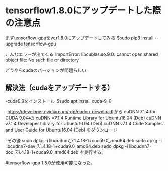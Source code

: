 # tensorflow1.8.0にアップデートした際の注意点

まずtensorflow-gpuをver1.8.0にアップデートしてみる
$sudo pip3 install --upgrade tensorflow-gpu

こんなエラーが出てくる
ImportError: libcublas.so.9.0: cannot open shared object file: No such file or directory

どうやらcudaのバージョンが問題らしい

## 解決法（cudaをアップデートする）

-cuda9.0をインストール
$sudo apt install cuda-9-0

-https://developer.nvidia.com/rdp/cudnn-download から
cuDNN 7.1.4 for CUDA 9.0中の
cuDNN v7.1.4 Runtime Library for Ubuntu16.04 (Deb)
cuDNN v7.1.4 Developer Library for Ubuntu16.04 (Deb)
cuDNN v7.1.4 Code Samples and User Guide for Ubuntu16.04 (Deb)
をダウンロード

-その後
sudo dpkg -i libcudnn7_7.1.4.18-1+cuda9.0_amd64.deb
sudo dpkg -i libcudnn7-dev_7.1.4.18-1+cuda9.0_amd64.deb
sudo dpkg -i libcudnn7-doc_7.1.4.18-1+cuda9.0_amd64.deb
を実行する。

#tensorflow-gpu 1.8.0が使用可能になった。



